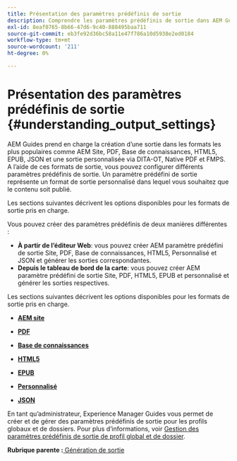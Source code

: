 ```yaml
---
title: Présentation des paramètres prédéfinis de sortie
description: Comprendre les paramètres prédéfinis de sortie dans AEM Guides. Créez des paramètres prédéfinis de sortie à partir de l’éditeur web et du tableau de bord de mappage pour les formats de site AEM, de PDF, de HTML 5, d’EPUB, personnalisé et JSON.
exl-id: 8eaf0765-8b66-47d6-9c40-888495baa711
source-git-commit: eb3fe92d36bc58a11e47f786a10d5938e2ed0184
workflow-type: tm+mt
source-wordcount: '211'
ht-degree: 0%

---
```


# Présentation des paramètres prédéfinis de sortie {#understanding_output_settings}

AEM Guides prend en charge la création d’une sortie dans les formats les plus populaires comme AEM Site, PDF, Base de connaissances, HTML5, EPUB, JSON et une sortie personnalisée via DITA-OT, Native PDF et FMPS. A l’aide de ces formats de sortie, vous pouvez configurer différents paramètres prédéfinis de sortie. Un paramètre prédéfini de sortie représente un format de sortie personnalisé dans lequel vous souhaitez que le contenu soit publié.

Les sections suivantes décrivent les options disponibles pour les formats de sortie pris en charge.

Vous pouvez créer des paramètres prédéfinis de deux manières différentes :

- **À partir de l’éditeur Web**: vous pouvez créer AEM paramètre prédéfini de sortie Site, PDF, Base de connaissances, HTML5, Personnalisé et JSON et générer les sorties correspondantes.
- **Depuis le tableau de bord de la carte**: vous pouvez créer AEM paramètre prédéfini de sortie Site, PDF, HTML5, EPUB et personnalisé et générer les sorties respectives.

Les sections suivantes décrivent les options disponibles pour les formats de sortie pris en charge.

- **[AEM site](generate-output-aem-site.md)**

- **[PDF](generate-output-pdf.md)**

- **[Base de connaissances](generate-output-knowledge-base.md)**

- **[HTML5](generate-output-html5.md)**

- **[EPUB](generate-output-epub.md)**

- **[Personnalisé](generate-output-custom.md)**

- **[JSON](generate-output-json.md)**

En tant qu’administrateur, Experience Manager Guides vous permet de créer et de gérer des paramètres prédéfinis de sortie pour les profils globaux et de dossiers. Pour plus d’informations, voir [Gestion des paramètres prédéfinis de sortie de profil global et de dossier](./web-editor-manage-output-presets.md).

**Rubrique parente :**[ Génération de sortie](generate-output.md)
